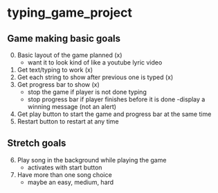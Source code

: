 # typing_game_project
## Game making basic goals
0. Basic layout of the game planned (x)
    - want it to look kind of like a youtube lyric video 
1. Get text/typing to work (x)
2. Get each string to show after previous one is typed (x)
3. Get progress bar to show (x)
    - stop the game if player is not done typing
    - stop progress bar if player finishes before it is done
        -display a winning message (not an alert)
4. Get play button to start the game and progress bar at the same time
5. Restart button to restart at any time

## Stretch goals
6. Play song in the background while playing the game
    - activates with start button
7. Have more than one song choice
    - maybe an easy, medium, hard